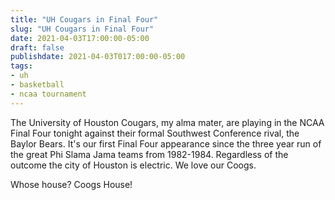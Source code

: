 ```yaml
---
title: "UH Cougars in Final Four"
slug: "UH Cougars in Final Four"
date: 2021-04-03T17:00:00-05:00
draft: false
publishdate: 2021-04-03T017:00:00-05:00
tags:
- uh
- basketball
- ncaa tournament
---
```


The University of Houston Cougars, my alma mater, are playing in the NCAA Final Four tonight against their formal Southwest Conference rival, the Baylor Bears. It's our first Final Four appearance since the three year run of the great Phi Slama Jama teams from 1982-1984. Regardless of the outcome the city of Houston is electric. We love our Coogs.

Whose house? Coogs House!